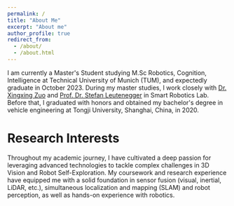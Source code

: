 ```yaml
---
permalink: /
title: "About Me"
excerpt: "About me"
author_profile: true
redirect_from: 
  - /about/
  - /about.html
---
```


<!-- <p align = "justify">  -->
I am currently a Master's Student studying M.Sc Robotics, Cognition, Intelligence at Technical University of Munich (TUM), and expectedly graduate in October 2023. During my master studies, I work closely with [Dr. Xingxing Zuo](https://xingxingzuo.github.io/) and [Prof. Dr. Stefan Leutenegger](https://www.professoren.tum.de/en/leutenegger-stefan) in Smart Robotics Lab. Before that, I graduated with honors and obtained my bachelor's degree in vehicle engineering at Tongji University, Shanghai, China, in 2020.
<!-- </p> -->

Research Interests
======
<!-- <p align = "justify">  -->
Throughout my academic journey, I have cultivated a deep passion for leveraging advanced technologies to tackle complex challenges in 3D Vision and Robot Self-Exploration. My coursework and research experience have equipped me with a solid foundation in sensor fusion (visual, inertial, LiDAR, etc.), simultaneous localization and mapping (SLAM) and robot perception, as well as hands-on experience with robotics.
<!-- </p> -->